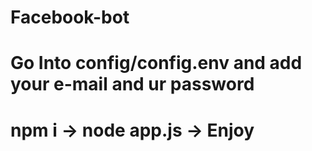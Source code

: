 # Facebook-bot

# Go Into config/config.env and add your e-mail and ur password

# npm i -> node app.js -> Enjoy
